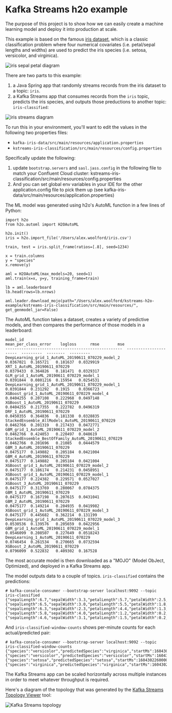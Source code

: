 # Kafka Streams h2o example

The purpose of this project is to show how we can easily create a machine learning model and deploy it into production at scale.

This example is based on the famous [iris dataset](https://en.wikipedia.org/wiki/Iris_flower_data_set), which is a classic classification problem where four numerical covariates (i.e. petal/sepal lengths and widths) are used to predict the iris species (i.e. setosa, versicolor, and virginica).

![iris sepal petal diagram](img/iris_sepal_petal.png)

There are two parts to this example:
1. a Java Spring app that randomly streams records from the iris dataset to a topic: `iris`.
2. a Kafka Streams app that consumes records from the `iris` topic, predicts the iris species, and outputs those preductions to another topic: `iris-classified`:

![iris streams diagram](img/iris_streams.png)

To run this in your environment, you'll want to edit the values in the following two properties files:
 - `kafka-iris-data/src/main/resources/application.properties`
 - `kstreams-iris-classification/src/main/resources/config.properties`

Specifically update the following: 
1. update `bootstrap.servers` and `sasl.jass.config` in the following file to match your Confluent Cloud cluster: kstreams-iris-classification/src/main/resources/config.properties
2. And you can set global env variables in your IDE for the other application.config file to pick them up (see kafka-iris-data/src/main/resources/application.properties)

The ML model was generated using h2o's AutoML function in a few lines of Python:

    import h2o
    from h2o.automl import H2OAutoML
    
    h2o.init()
    iris = h2o.import_file('/Users/alex.woolford/iris.csv')
    
    train, test = iris.split_frame(ratios=[.8], seed=1234)
    
    x = train.columns
    y = "species"
    x.remove(y)
    
    aml = H2OAutoML(max_models=20, seed=1)
    aml.train(x=x, y=y, training_frame=train)
    
    lb = aml.leaderboard
    lb.head(rows=lb.nrows)
    
    aml.leader.download_mojo(path="/Users/alex.woolford/kstreams-h2o-example/kstreams-iris-classification/src/main/resources/", get_genmodel_jar=False)

The AutoML function takes a dataset, creates a variety of predictive models, and then compares the performance of those models in a leaderboard:

    model_id                                               mean_per_class_error    logloss      rmse        mse
    ---------------------------------------------------  ----------------------  ---------  --------  ---------
    DeepLearning_grid_1_AutoML_20190611_070229_model_2                0.0367021  0.165721   0.181637  0.0329919
    XRT_1_AutoML_20190611_070229                                      0.0379433  0.364826   0.181471  0.0329317
    GLM_grid_1_AutoML_20190611_070229_model_1                         0.0391844  0.0801216  0.15954   0.0254531
    DeepLearning_grid_1_AutoML_20190611_070229_model_1                0.0391844  0.231292   0.1915    0.0366723
    XGBoost_grid_1_AutoML_20190611_070229_model_4                     0.0404255  0.207108   0.222968  0.0497148
    XGBoost_1_AutoML_20190611_070229                                  0.0404255  0.217355   0.222782  0.0496319
    DRF_1_AutoML_20190611_070229                                      0.0450355  0.364836   0.181338  0.0328835
    StackedEnsemble_AllModels_AutoML_20190611_070229                  0.0462766  0.201319   0.217433  0.0472771
    GBM_grid_1_AutoML_20190611_070229_model_2                         0.0462766  0.424053   0.220497  0.048619
    StackedEnsemble_BestOfFamily_AutoML_20190611_070229               0.0462766  0.201696   0.21085   0.0444579
    GBM_3_AutoML_20190611_070229                                      0.0475177  0.149882   0.205184  0.0421004
    GBM_4_AutoML_20190611_070229                                      0.0475177  0.149882   0.205184  0.0421004
    XGBoost_grid_1_AutoML_20190611_070229_model_2                     0.0475177  0.186174   0.214231  0.0458951
    XGBoost_grid_1_AutoML_20190611_070229_model_1                     0.0475177  0.224382   0.229571  0.0527027
    XGBoost_3_AutoML_20190611_070229                                  0.0475177  0.313769   0.280067  0.0784375
    GBM_1_AutoML_20190611_070229                                      0.0475177  0.167198   0.207615  0.0431041
    GBM_2_AutoML_20190611_070229                                      0.0475177  0.149214   0.204935  0.0419982
    XGBoost_grid_1_AutoML_20190611_070229_model_3                     0.0475177  0.445682   0.362214  0.131199
    DeepLearning_grid_1_AutoML_20190611_070229_model_3                0.0530536  0.139576   0.205659  0.0422956
    GBM_grid_1_AutoML_20190611_070229_model_1                         0.0546099  0.208507   0.227649  0.0518243
    DeepLearning_1_AutoML_20190611_070229                             0.0746454  0.261534   0.270665  0.0732594
    XGBoost_2_AutoML_20190611_070229                                  0.0796099  0.522832   0.409302  0.167528

The most accurate model is then downloaded as a "MOJO" (Model ObJect, Optimized), and deployed in a Kafka Streams app.

The model outputs data to a couple of topics. `iris-classified` contains the predictions:

    # kafka-console-consumer --bootstrap-server localhost:9092 --topic iris-classified
    {"sepalLength":6.7,"sepalWidth":3.3,"petalLength":5.7,"petalWidth":2.5,"species":"virginica","predictedSpecies":"virginica"}
    {"sepalLength":6.5,"sepalWidth":3.0,"petalLength":5.5,"petalWidth":1.8,"species":"virginica","predictedSpecies":"virginica"}
    {"sepalLength":6.3,"sepalWidth":2.3,"petalLength":4.4,"petalWidth":1.3,"species":"versicolor","predictedSpecies":"versicolor"}
    {"sepalLength":5.8,"sepalWidth":4.0,"petalLength":1.2,"petalWidth":0.2,"species":"setosa","predictedSpecies":"setosa"}
    {"sepalLength":4.6,"sepalWidth":3.1,"petalLength":1.5,"petalWidth":0.2,"species":"setosa","predictedSpecies":"setosa"}

And `iris-classified-window-counts` shows per-minute counts for each actual/predicted pair:

    # kafka-console-consumer --bootstrap-server localhost:9092 --topic iris-classified-window-counts
    {"species":"versicolor","predictedSpecies":"virginica","startMs":1604302260000,"endMs":1604302320000,"count":1}
    {"species":"versicolor","predictedSpecies":"versicolor","startMs":1604302260000,"endMs":1604302320000,"count":10}
    {"species":"setosa","predictedSpecies":"setosa","startMs":1604302260000,"endMs":1604302320000,"count":14}
    {"species":"virginica","predictedSpecies":"virginica","startMs":1604302260000,"endMs":1604302320000,"count":19}

The Kafka Streams app can be scaled horizontally across multiple instances in order to meet whatever throughput is required.

Here's a diagram of the topology that was generated by the [Kafka Streams Topology Viewer](https://zz85.github.io/kafka-streams-viz/) tool:

![Kafka Streams topology](img/topology.png)
